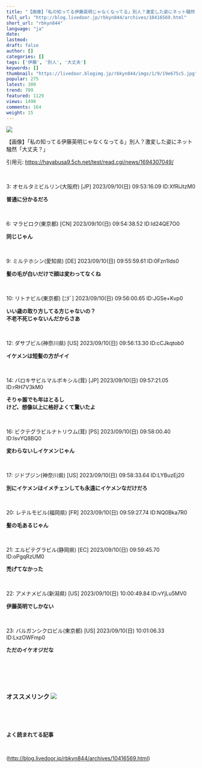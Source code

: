 ```yaml
---
title: "【画像】「私の知ってる伊藤英明じゃなくなってる」別人？激変した姿にネット騒然「大丈夫？」:暇つぶしニュース"
full_url: "http://blog.livedoor.jp/rbkyn844/archives/10416569.html"
short_url: "rbkyn844"
language: "ja"
date: 
lastmod: 
draft: false
author: []
categories: []
tags: ['伊藤', '別人', '大丈夫']
keywords: []
thumbnail: "https://livedoor.blogimg.jp/rbkyn844/imgs/1/9/19e675c5.jpg"
popular: 275
latest: 309
trend: 709
featured: 1129
views: 1498
comments: 164
weight: 15
---
```


![](https://livedoor.blogimg.jp/rbkyn844/imgs/1/9/19e675c5.jpg)

<div><p>【画像】「私の知ってる伊藤英明じゃなくなってる」別人？激変した姿にネット騒然「大丈夫？」</p><p>引用元: <a href='https://hayabusa9.5ch.net/test/read.cgi/news/1694307049/' target='_blank'>https://hayabusa9.5ch.net/test/read.cgi/news/1694307049/</a></p><br> <p class='res1'>3: オセルタミビルリン(大阪府) [JP] 2023/09/10(日) 09:53:16.09 ID:XfRiJtzM0 </p> <p class='res2'><b> 普通に分かるだろ </b></p><br> <p class='res1'>6: マラビロク(東京都) [CN] 2023/09/10(日) 09:54:38.52 ID:Id24QE7O0 </p> <p class='res2'><b> 同じじゃん </b></p><br> <p class='res1'>9: ミルテホシン(愛知県) [DE] 2023/09/10(日) 09:55:59.61 ID:0Fzn1Ids0 </p> <p class='res2'><b> 髪の毛が白いだけで顔は変わってなくね </b></p><br> <p class='res1'>10: リトナビル(東京都) [ﾆﾀﾞ] 2023/09/10(日) 09:56:00.65 ID:JGSe+Kvp0 </p> <p class='res2'><b> いい歳の取り方してる方じゃないの？ <br> 不老不死じゃないんだからさあ </b></p><br> <p class='no-pc'></p> <p class='res1'>12: ダサブビル(神奈川県) [US] 2023/09/10(日) 09:56:13.30 ID:cCJkqtob0 </p> <p class='res2'><b> イケメンは短髪の方がイイ </b></p><br> <p class='res1'>14: バロキサビルマルボキシル(茸) [JP] 2023/09/10(日) 09:57:21.05 ID:rRH7V3kM0 </p> <p class='res2'><b> そりゃ誰でも年はとるし <br> けど、想像以上に格好よくて驚いたよ </b></p><br> <p class='res1'>16: ビクテグラビルナトリウム(茸) [PS] 2023/09/10(日) 09:58:00.40 ID:IsvYQ8BQ0 </p> <p class='res2'><b> 変わらないしイケメンじゃん </b></p><br> <p class='res1'>17: ジドブジン(神奈川県) [US] 2023/09/10(日) 09:58:33.64 ID:LYBuzEj20 </p> <p class='res2'><b> 別にイケメンはイメチェンしても永遠にイケメンなだけだろ </b></p><br> <p class='res1'>20: レテルモビル(福岡県) [FR] 2023/09/10(日) 09:59:27.74 ID:NQ0Bka7R0 </p> <p class='res2'><b> 髪の毛あるじゃん </b></p><br> <p class='res1'>21: エルビテグラビル(静岡県) [EC] 2023/09/10(日) 09:59:45.70 ID:oPgqRzUM0 </p> <p class='res2'><b> 禿げてなかった </b></p><br> <p class='res1'>22: アメナメビル(新潟県) [US] 2023/09/10(日) 10:00:49.84 ID:vYjLu5MV0 </p> <p class='res2'><b> 伊藤英明でしかない </b></p><br> <p class='res1'>23: バルガンシクロビル(東京都) [US] 2023/09/10(日) 10:01:06.33 ID:LxzOWFmp0 </p> <p class='res2'><b> ただのイケオジだな </b></p><br> <p id='5077e33f033c4e934bb013c7c4eb8bbd'> </p><br> <br> <p class='no-pc'></p> <h3 class='linkh'>オススメリンク <img src='http://blog.livedoor.jp/rbkyn844/ftp/fusagikom-fikergh.png'></h3> <p class='link2'> </p><br> <p class='no-pc'></p> <p class='no-pc'><br><p><b>よく読まれてる記事</b></p><br></p> </div>

(http://blog.livedoor.jp/rbkyn844/archives/10416569.html)
